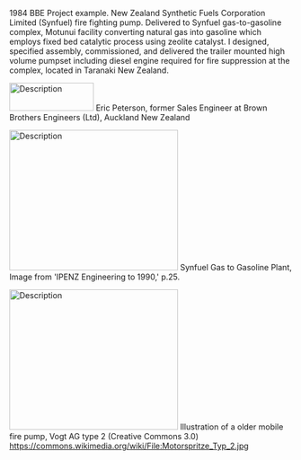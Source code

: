 


1984 BBE Project example. New Zealand Synthetic Fuels Corporation Limited (Synfuel) fire fighting pump. 
Delivered to Synfuel gas-to-gasoline complex, 
Motunui facility converting natural gas into gasoline which employs fixed bed catalytic process using zeolite catalyst. 
I designed, specified assembly, commissioned, and delivered the trailer mounted high volume pumpset including diesel engine 
required for fire suppression at the complex, located in Taranaki New Zealand.

<img src="https://product.yellow.co.nz/content/5898884caea1435c14f330e748b33b268d9319919fc5c8f068e651106cef84c6/QVNTRVQjUWliTUNtMTdNT3ZJaTlNcW5jQWFX/Brown%20Brothers%20Engineers%20NZ%20Logo.png" alt="Description" width="150" height="50"> Eric Peterson, former Sales Engineer at Brown Brothers Engineers (Ltd), Auckland New Zealand

<img src="https://d2rjvl4n5h2b61.cloudfront.net/media/images/Motonui-Synthetic-Fuels-Plant-1.width-800.jpg" alt="Description" width="300" height="250"> 
Synfuel Gas to Gasoline Plant, Image from 'IPENZ Engineering to 1990,' p.25.

<img src="https://upload.wikimedia.org/wikipedia/commons/0/0a/Motorspritze_Typ_2.jpg" alt="Description" width="300" height="250"> Illustration of a older mobile fire pump, Vogt AG type 2 (Creative Commons 3.0) https://commons.wikimedia.org/wiki/File:Motorspritze_Typ_2.jpg
